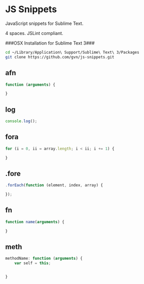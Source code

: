 # JS Snippets

JavaScript snippets for Sublime Text.

4 spaces. JSLint compliant.

###OSX Installation for Sublime Text 3###
```bash
cd ~/Library/Application\ Support/Sublime\ Text\ 3/Packages
git clone https://github.com/gvn/js-snippets.git
```

## afn
```javascript
function (arguments) {

}
```

## log
```javascript
console.log();
```

## fora
```javascript
for (i = 0, ii = array.length; i < ii; i += 1) {

}
```

## .fore
```javascript
.forEach(function (element, index, array) {

});
```

## fn
```javascript
function name(arguments) {

}
```

## meth
```javascript
methodName: function (arguments) {
    var self = this;


}
```
